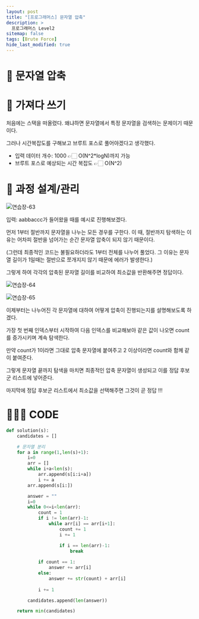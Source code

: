 ```yaml
---
layout: post
title: "[프로그래머스] 문자열 압축"
description: >
  프로그래머스 Level2
sitemap: false
tags: [Brute Force]
hide_last_modified: true
---
```


# 💬 문자열 압축

# 📖 가져다 쓰기

처음에는 스택을 떠올렸다. 왜냐하면 문자열에서 특정 문자열을 검색하는 문제이기 때문이다. 

그러나 시간복잡도를 구해보고 브루트 포스로 풀어야겠다고 생각했다. 

+ 입력 데이터 개수: 1000 👉🏻 O(N^2*logN)까지 가능
+ 브루트 포스로 예상되는 시간 복잡도 👉🏻 O(N^2)

# 📐 과정 설계/관리

![연습장-63](https://user-images.githubusercontent.com/88064555/181485252-1849708b-fcbe-4cd6-86f2-df371ecad727.jpg)


입력: aabbaccc가 들어왔을 때를 예시로 진행해보겠다.

먼저 1부터 절반까지 문자열을 나누는 모든 경우를 구한다. 이 때, 절반까지 탐색하는 이유는 어차피 절반을 넘어가는 순간 문자열 압축이 되지 않기 때문이다.

(그런데 최종적인 코드는 불필요하더라도 1부터 전체를 나누어 풀었다. 그 이유는 문자열 길이가 1일때는 절반으로 쪼개지지 않기 때문에 에러가 발생한다.)

그렇게 하여 각각의 압축된 문자열 길이를 비교하여 최소값을 반환해주면 정답이다.


![연습장-64](https://user-images.githubusercontent.com/88064555/181485322-650d8dfd-34c9-4417-a68c-71ee0562023a.jpg)

![연습장-65](https://user-images.githubusercontent.com/88064555/181485372-19362a11-703d-498d-940d-781786b7da2a.jpg)


이제부터는 나누어진 각 문자열에 대하여 어떻게 압축이 진행되는지를 설명해보도록 하겠다.

가장 첫 번째 인덱스부터 시작하여 다음 인덱스를 비교해보아 같은 값이 나오면 count를 증가시키며 계속 탐색한다.

만약 count가 1이라면 그대로 압축 문자열에 붙여주고 2 이상이라면 count와 함께 같이 붙여준다.

그렇게 문자열 끝까지 탐색을 마치면 최종적인 압축 문자열이 생성되고 이를 정답 후보군 리스트에 넣어준다.

마지막에 정답 후보군 리스트에서 최소값을 선택해주면 그것이 곧 정답 !!!

# 👨🏻‍💻 CODE

```python
def solution(s):
    candidates = []

    # 문자열 분리
    for a in range(1,len(s)+1):
        i=0
        arr = []
        while i+a<len(s):
            arr.append(s[i:i+a])
            i += a
        arr.append(s[i:])

        answer = ""
        i=0
        while 0<=i<len(arr):
            count = 1
            if i != len(arr)-1:
                while arr[i] == arr[i+1]:
                    count += 1
                    i += 1

                    if i == len(arr)-1:
                        break
            
            if count == 1:
                answer += arr[i]
            else:
                answer += str(count) + arr[i]
            
            i += 1

        candidates.append(len(answer))

    return min(candidates)
```
